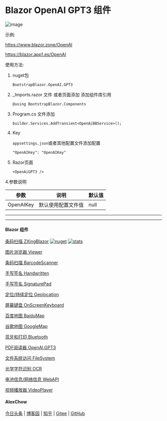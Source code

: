 # Blazor OpenAI GPT3 组件  

![image](https://user-images.githubusercontent.com/8428709/227728026-5c091b07-0944-4618-af38-a47d301bc2af.png)

示例:

https://www.blazor.zone/OpenAI

https://blazor.app1.es/OpenAI

使用方法:

1. nuget包

    ```
    BootstrapBlazor.OpenAI.GPT3
    ```

2. _Imports.razor 文件 或者页面添加 添加组件库引用

    ```
    @using BootstrapBlazor.Components
    ```

3. Program.cs 文件添加

    ```
    builder.Services.AddTransient<OpenAiBBService>();
    ```

4. Key

    `appsettings.json`或者其他配置文件添加配置

    ```
    "OpenAIKey": "OpenAIKey"
    ```

5. Razor页面

    ```
    <OpenAiGPT3 />
    ```

4.参数说明 


|  参数   | 说明  | 默认值  | 
|  ----  | ----  | ----  | 
| OpenAIKey  | 默认使用配置文件值 | null | 

---
 

---
#### Blazor 组件

[条码扫描 ZXingBlazor](https://www.nuget.org/packages/ZXingBlazor#readme-body-tab)
[![nuget](https://img.shields.io/nuget/v/ZXingBlazor.svg?style=flat-square)](https://www.nuget.org/packages/ZXingBlazor) 
[![stats](https://img.shields.io/nuget/dt/ZXingBlazor.svg?style=flat-square)](https://www.nuget.org/stats/packages/ZXingBlazor?groupby=Version)

[图片浏览器 Viewer](https://www.nuget.org/packages/BootstrapBlazor.Viewer#readme-body-tab)
  
[条码扫描 BarcodeScanner](Densen.Component.Blazor/BarcodeScanner.md)
   
[手写签名 Handwritten](Densen.Component.Blazor/Handwritten.md)

[手写签名 SignaturePad](https://www.nuget.org/packages/BootstrapBlazor.SignaturePad#readme-body-tab)

[定位/持续定位 Geolocation](https://www.nuget.org/packages/BootstrapBlazor.Geolocation#readme-body-tab)

[屏幕键盘 OnScreenKeyboard](https://www.nuget.org/packages/BootstrapBlazor.OnScreenKeyboard#readme-body-tab)

[百度地图 BaiduMap](https://www.nuget.org/packages/BootstrapBlazor.BaiduMap#readme-body-tab)

[谷歌地图 GoogleMap](https://www.nuget.org/packages/BootstrapBlazor.Maps#readme-body-tab)

[蓝牙和打印 Bluetooth](https://www.nuget.org/packages/BootstrapBlazor.Bluetooth#readme-body-tab)

[PDF阅读器 OpenAI.GPT3](https://www.nuget.org/packages/BootstrapBlazor.OpenAI.GPT3#readme-body-tab)

[文件系统访问 FileSystem](https://www.nuget.org/packages/BootstrapBlazor.FileSystem#readme-body-tab)

[光学字符识别 OCR](https://www.nuget.org/packages/BootstrapBlazor.OCR#readme-body-tab)

[电池信息/网络信息 WebAPI](https://www.nuget.org/packages/BootstrapBlazor.WebAPI#readme-body-tab)

[视频播放器 VideoPlayer](https://www.nuget.org/packages/BootstrapBlazor.VideoPlayer#readme-body-tab)

#### AlexChow

[今日头条](https://www.toutiao.com/c/user/token/MS4wLjABAAAAGMBzlmgJx0rytwH08AEEY8F0wIVXB2soJXXdUP3ohAE/?) | [博客园](https://www.cnblogs.com/densen2014) | [知乎](https://www.zhihu.com/people/alex-chow-54) | [Gitee](https://gitee.com/densen2014) | [GitHub](https://github.com/densen2014)
